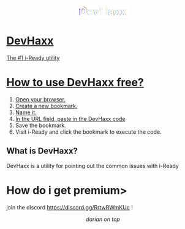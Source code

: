 <p align="center">
<a href="https://dariandev.com">
    <img alt="DevHaxx" src="https://github.com/DevTech-Services/DevHaxx/blob/main/DevHaxx.png?raw=true">
</p>
    
# DevHaxx
The #1 i-Ready utility
# How to use DevHaxx free?

1. Open your browser.
2. Create a new bookmark.
3. Name it.
4. In the URL field, paste in the [DevHaxx code](https://raw.githubusercontent.com/DevTech-Services/DevHaxx/main/i-Ready.js)
5. Save the bookmark.
6. Visit i-Ready and click the bookmark to execute the code.

## What is DevHaxx?
DevHaxx is a utility for pointing out the common issues with i-Ready
# How do i get premium>
join the discord https://discord.gg/RrtwRWmKUc !
</p>

<p align="center">
  <em>darian on top</em>
</p>
